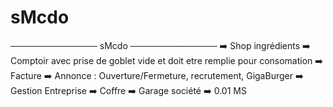 # sMcdo
 ────────────── sMcdo ──────────────  ➡️ Shop ingrédients ➡️ Comptoir avec prise de goblet vide et doit etre remplie pour consomation ➡️ Facture ➡️ Annonce : Ouverture/Fermeture, recrutement, GigaBurger ➡️ Gestion Entreprise ➡️ Coffre ➡️ Garage société ➡️ 0.01 MS 
